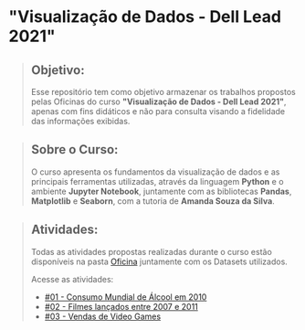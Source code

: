 # "Visualização de Dados - Dell Lead 2021"

>## Objetivo:
> Esse repositório tem como objetivo armazenar os trabalhos propostos pelas Oficinas do curso **"Visualização de Dados - Dell Lead 2021"**, apenas com fins didáticos e não para consulta visando a fidelidade das informações exibidas.

>## Sobre o Curso:
> O curso apresenta os fundamentos da visualização de dados e as principais ferramentas utilizadas, através da linguagem **Python** e o ambiente **Jupyter Notebook**, juntamente com as bibliotecas **Pandas**, **Matplotlib** e **Seaborn**, com a tutoria de **Amanda Souza da Silva**.

>## Atividades:
>Todas as atividades propostas realizadas durante o curso estão disponíveis na pasta [Oficina](https://github.com/vinicius-hso/data-visualization-dell-course-2021/tree/main/Oficina) juntamente com os Datasets utilizados. 
>
> Acesse as atividades:
>
> - [#01 - Consumo Mundial de Álcool em 2010](https://github.com/vinicius-hso/data-visualization-dell-course-2021/blob/main/Oficina/Oficina%20-%20Aula%201.1.ipynb)
> - [#02 - Filmes lançados entre 2007 e 2011](https://github.com/vinicius-hso/data-visualization-dell-course-2021/blob/main/Oficina/Oficina%20-%20Aula%202.1.ipynb)
> - [#03 - Vendas de Video Games](https://github.com/vinicius-hso/data-visualization-dell-course-2021/blob/main/Oficina/Oficina%20-%20Aula%202.2.ipynb)
